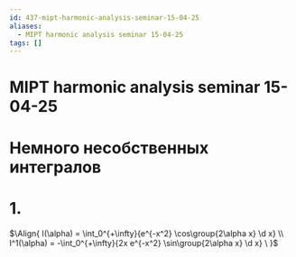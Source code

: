 ```yaml
---
id: 437-mipt-harmonic-analysis-seminar-15-04-25
aliases:
  - MIPT harmonic analysis seminar 15-04-25
tags: []
---
```


# MIPT harmonic analysis seminar 15-04-25

# Немного несобственных интегралов

# 1.

$\Align{
I(\alpha) = \int_0^{+\infty}{e^{-x^2} \cos\group{2\alpha x} \d x} \\
I^1(\alpha) = -\int_0^{+\infty}{2x e^{-x^2} \sin\group{2\alpha x} \d x} \
}$
